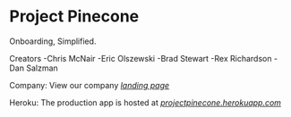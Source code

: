 # Project Pinecone
Onboarding, Simplified.

Creators 
-Chris McNair
-Eric Olszewski
-Brad Stewart
-Rex Richardson
-Dan Salzman

Company:
View our company [*landing page*](projectpinecone.com)

Heroku:
The production app is hosted at [*projectpinecone.herokuapp.com*](projectpinecone.herokuapp.com)

